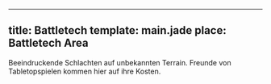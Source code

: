 ---
title: Battletech
template: main.jade
place: Battletech Area
----

Beeindruckende Schlachten auf unbekannten Terrain. Freunde von Tabletopspielen kommen hier auf ihre Kosten.
